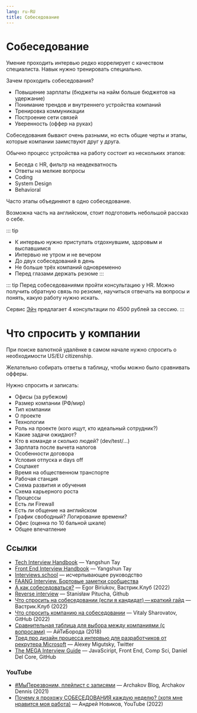 ```yaml
---
lang: ru-RU
title: Собеседование
---
```

# Собеседование

Умение проходить интервью редко коррелирует с качеством специалиста. Навык нужно тренировать специально.

Зачем проходить собеседования?
- Повышение зарплаты (бюджеты на найм больше бюджетов на удержание)
- Понимание трендов и внутреннего устройства компаний
- Тренировка коммуникации
- Построение сети связей
- Уверенность (оффер на руках)

Собеседования бывают очень разными, но есть общие черты и этапы, которые компании заимствуют друг у друга.

Обычно процесс устройства на работу состоит из нескольких этапов:
- Беседа с HR, фильтр на неадекватность
- Ответы на мелкие вопросы
- Coding
- System Design
- Behavioral

Часто этапы объединяют в одно собеседование.

Возможна часть на английском, стоит подготовить небольшой рассказ о себе.

::: tip
- К интервью нужно приступать отдохнувшим, здоровым и выспавшимся
- Интервью не утром и не вечером
- До двух собеседований в день
- Не больше трёх компаний одновременно
- Перед глазами держать резюме
:::

::: tip
Перед собеседованиями пройти консультацию у HR. Можно получить обратную связь по резюме, научиться отвечать на вопросы и понять, какую работу нужно искать.

Сервис [Эйч](https://h.careers) предлагает 4 консультации по 4500 рублей за сессию.
:::

# Что спросить у компании

При поиске валютной удалёнке в самом начале нужно спросить о необходимости US/EU citizenship.

Желательно собирать ответы в таблицу, чтобы можно было сравнивать офферы.

Нужно спросить и записать:
- Офисы (за рубежом)
- Размер компании (РФ/мир)
- Тип компании
- О проекте
- Технологии
- Роль на проекте (кого ищут, кто идеальный сотрудник?)
- Какие задачи ожидают?
- Кто в команде и сколько людей? (dev/test/...)
- Зарплата после вычета налогов
- Особенности договора
- Условия отпуска и days off
- Соцпакет
- Время на общественном транспорте
- Рабочая станция
- Схема развития и обучения
- Схема карьерного роста
- Процессы
- Есть ли Firewall
- Есть ли общение на английском
- График свободный? Логирование времени?
- Офис (оценка по 10 бальной шкале)
- Общее впечатление

## Ссылки
- [Tech Interview Handbook](https://www.techinterviewhandbook.org/) — Yangshun Tay
- [Front End Interview Handbook](https://www.frontendinterviewhandbook.org/) — Yangshun Tay
- [Interviews.school](https://interviews.school) — исчерпывающее руководство
- [FAANG Interview. Бортовые заметки сообщества](https://faang-interview.github.io/)
- [А как собеседоваться?](https://vas3k.club/post/15768/) — Egor Biriukov, Вастрик.Клуб (2022)
- [Reverse interview](https://github.com/viraptor/reverse-interview) — Stanisław Pitucha, Github
- [Что спросить на собеседовании (если я кандидат) — краткий гайд](https://vas3k.club/post/11645/) — Вастрик.Клуб (2022)
- [Что спросить компанию на собеседовании](https://github.com/sharovatov/teamlead/blob/master/articles/company_interview.md) — Vitaly Sharovatov, GitHub (2022)
- [Сравнительная таблица для выбора между компаниями (с вопросами)](https://goo.gl/hNi9a6) — АйТиБорода (2018)
- [Тред про дизайн процесса интервью для разработчиков от рекрутера Microsoft](https://twitter.com/mr_mig_by/status/1554185664920526851) — Alexey Migutsky, Twitter
- [The MEGA Interview Guide](https://github.com/danieldelcore/mega-interview-guide) — JavaSciript, Front End, Comp Sci, Daniel Del Core, GitHub

### YouTube
- [#МыПерезвоним, плейлист с записями](https://www.youtube.com/watch?v=YzEUQXePaVE&list=PL0FGkDGJQjJFExMylFB8_wZf3H9E1-K-2) — Archakov Blog, Archakov Dennis (2021)
- [Почему я прохожу СОБЕСЕДОВАНИЯ каждую неделю? (хотя мне нравится моя работа)](youtube.com/watch?v=-5_dQHk8qvk) — Андрей Новиков, YouTube (2022)